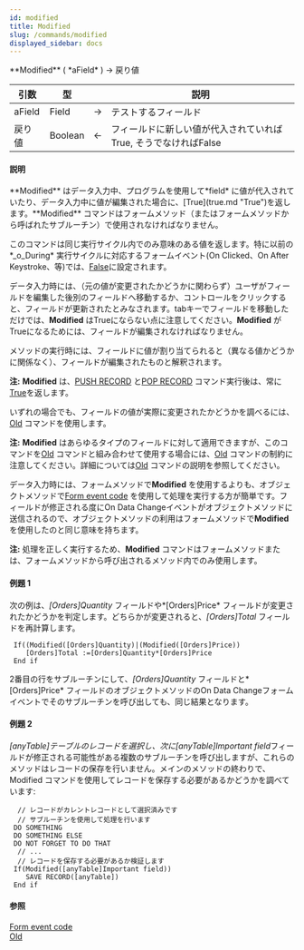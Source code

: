 ```yaml
---
id: modified
title: Modified
slug: /commands/modified
displayed_sidebar: docs
---
```


<!--REF #_command_.Modified.Syntax-->**Modified** ( *aField* ) -> 戻り値<!-- END REF-->
<!--REF #_command_.Modified.Params-->
| 引数 | 型 |  | 説明 |
| --- | --- | --- | --- |
| aField | Field | &srarr; | テストするフィールド |
| 戻り値 | Boolean | &larr; | フィールドに新しい値が代入されていればTrue, そうでなければFalse |

<!-- END REF-->

#### 説明 

<!--REF #_command_.Modified.Summary-->**Modified** はデータ入力中、プログラムを使用して*field* に値が代入されていたり、データ入力中に値が編集された場合に、[True](true.md "True")を返します。<!-- END REF-->**Modified** コマンドはフォームメソッド（またはフォームメソッドから呼ばれたサブルーチン）で使用されなければなりません。 

このコマンドは同じ実行サイクル内でのみ意味のある値を返します。特に以前の*\_o\_During* 実行サイクルに対応するフォームイベント(On Clicked、On After Keystroke、等)では、[False](false.md "False")に設定されます。

データ入力時には、（元の値が変更されたかどうかに関わらず）ユーザがフィールドを編集した後別のフィールドへ移動するか、コントロールをクリックすると、フィールドが更新されたとみなされます。tabキーでフィールドを移動しただけでは、**Modified** はTrueにならない点に注意してください。**Modified** がTrueになるためには、フィールドが編集されなければなりません。

メソッドの実行時には、フィールドに値が割り当てられると（異なる値かどうかに関係なく）、フィールドが編集されたものと解釈されます。

**注:** **Modified** は、[PUSH RECORD](push-record.md) と[POP RECORD](pop-record.md) コマンド実行後は、常に[True](true.md "True")を返します。

いずれの場合でも、フィールドの値が実際に変更されたかどうかを調べるには、[Old](old.md) コマンドを使用します。

**注:** **Modified** はあらゆるタイプのフィールドに対して適用できますが、このコマンドを[Old](old.md) コマンドと組み合わせて使用する場合には、[Old](old.md) コマンドの制約に注意してください。詳細については[Old](old.md) コマンドの説明を参照してください。

データ入力時には、フォームメソッドで**Modified** を使用するよりも、オブジェクトメソッドで[Form event code](form-event-code.md) を使用して処理を実行する方が簡単です。フィールドが修正される度にOn Data Changeイベントがオブジェクトメソッドに送信されるので、オブジェクトメソッドの利用はフォームメソッドで**Modified** を使用したのと同じ意味を持ちます。

**注:** 処理を正しく実行するため、**Modified** コマンドはフォームメソッドまたは、フォームメソッドから呼び出されるメソッド内でのみ使用します。

#### 例題 1 

次の例は、*\[Orders\]Quantity* フィールドや*\[Orders\]Price* フィールドが変更されたかどうかを判定します。どちらかが変更されると、*\[Orders\]Total* フィールドを再計算します。 

```4d
 If((Modified([Orders]Quantity)|(Modified([Orders]Price))
    [Orders]Total :=[Orders]Quantity*[Orders]Price
 End if
```

2番目の行をサブルーチンにして、*\[Orders\]Quantity* フィールドと*\[Orders\]Price* フィールドのオブジェクトメソッドのOn Data Changeフォームイベントでそのサブルーチンを呼び出しても、同じ結果となります。

#### 例題 2 

*\[anyTable\]*テーブルのレコードを選択し、次に*\[anyTable\]Important field*フィールドが修正される可能性がある複数のサブルーチンを呼び出しますが、これらのメソッドはレコードの保存を行いません。メインのメソッドの終わりで、Modified コマンドを使用してレコードを保存する必要があるかどうかを調べています: 

```4d
  // レコードがカレントレコードとして選択済みです
  // サブルーチンを使用して処理を行います
 DO SOMETHING
 DO SOMETHING ELSE
 DO NOT FORGET TO DO THAT
  // ...
  // レコードを保存する必要があるか検証します
 If(Modified([anyTable]Important field))
    SAVE RECORD([anyTable])
 End if
```

#### 参照 

[Form event code](form-event-code.md)  
[Old](old.md)  